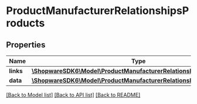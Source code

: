 # ProductManufacturerRelationshipsProducts

## Properties
Name | Type | Description | Notes
------------ | ------------- | ------------- | -------------
**links** | [**\ShopwareSDK6\Model\ProductManufacturerRelationshipsProductsLinks**](ProductManufacturerRelationshipsProductsLinks.md) |  | [optional] 
**data** | [**\ShopwareSDK6\Model\ProductManufacturerRelationshipsProductsData[]**](ProductManufacturerRelationshipsProductsData.md) |  | [optional] 

[[Back to Model list]](../../README.md#documentation-for-models) [[Back to API list]](../../README.md#documentation-for-api-endpoints) [[Back to README]](../../README.md)

